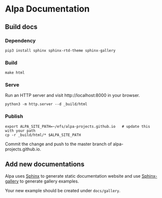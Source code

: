 # Alpa Documentation

## Build docs

### Dependency
```
pip3 install sphinx sphinx-rtd-theme sphinx-gallery
```

### Build
```
make html
```

### Serve
Run an HTTP server and visit http://localhost:8000 in your browser.
```
python3 -m http.server --d _build/html
```

### Publish
```
export ALPA_SITE_PATH=~/efs/alpa-projects.github.io   # update this with your path
cp -r _build/html/* $ALPA_SITE_PATH
```

Commit the change and push to the master branch of alpa-projects.github.io.


## Add new documentations
Alpa uses [Sphinx](https://www.sphinx-doc.org/en/master/index.html) to generate static documentation website and use [Sphinx-gallery](https://sphinx-gallery.github.io/stable/index.html) to generate gallery examples.

Your new example should be created under `docs/gallery`. 

